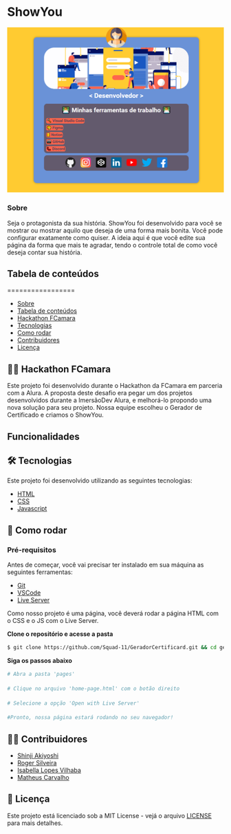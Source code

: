 # ShowYou

<div align="center">
  <img src=".github/ShowYou-github.PNG" alt="ShowYou GitHub">
</div>

### Sobre

Seja o protagonista da sua história. ShowYou foi desenvolvido para você se mostrar ou mostrar aquilo que deseja de uma forma mais bonita. Você pode configurar exatamente como quiser. A ideia aqui é que você edite sua página da forma que mais te agradar, tendo o controle total de como você deseja contar sua história.

## Tabela de conteúdos
=================
<!--ts-->
   * [Sobre](#sobre)
   * [Tabela de conteúdos](#tabela-de-conteúdos)
   * [Hackathon FCamara](#hackathon-fcamara)
   * [Tecnologias](#tecnologias)
   * [Como rodar](#como-rodar)
   * [Contribuidores](#contribuidores)
   * [Licença](#licenca)
<!--te-->

<div id="hackathon-fcamara">

## 👨‍💻️ Hackathon FCamara

Este projeto foi desenvolvido durante o Hackathon da FCamara em parceria com a Alura.
A proposta deste desafio era pegar um dos projetos desenvolvidos durante a ImersãoDev Alura, e melhorá-lo propondo uma nova solução para seu projeto. Nossa equipe escolheu o Gerador de Certificado e criamos o ShowYou.
</div>

## Funcionalidades

<div id="tecnologias">

## 🛠️ Tecnologias

Este projeto foi desenvolvido utilizando as seguintes tecnologias:

- [HTML](https://www.w3schools.com/html/)
- [CSS](https://www.w3schools.com/css/)
- [Javascript](https://www.w3schools.com/js/)
</div>

<div id="como-rodar">

## 🚀 Como rodar

### Pré-requisitos

Antes de começar, você vai precisar ter instalado em sua máquina as seguintes ferramentas:
- [Git](https://git-scm.com)
- [VSCode](https://code.visualstudio.com/)
- [Live Server](https://github.com/ritwickdey/vscode-live-server)

Como nosso projeto é uma página, você deverá rodar a página HTML com o CSS e o JS com o Live Server.

**Clone o repositório e acesse a pasta**

```bash
$ git clone https://github.com/Squad-11/GeradorCertificard.git && cd geradorcertificard
```

**Siga os passos abaixo**

```bash
# Abra a pasta 'pages'

# Clique no arquivo 'home-page.html' com o botão direito

# Selecione a opção 'Open with Live Server'

#Pronto, nossa página estará rodando no seu navegador!
```
</div>

<div id="contribuidores">

## 👦👩 Contribuidores

- [Shinji Akiyoshi](https://github.com/shinjiaki)
- [Roger Silveira](https://github.com/rogersilveiraa)
- [Isabella Lopes Vilhaba](https://github.com/Isabella-Lopes-Vilhaba)
- [Matheus Carvalho](https://github.com/Matheus-Galdino)
</div>

<div id="licenca">

## 📝 Licença

Este projeto está licenciado sob a MIT License - vejá o arquivo [LICENSE](LICENSE) para mais detalhes. 
</div>